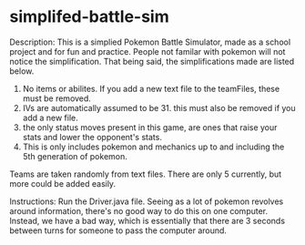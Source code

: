# simplifed-battle-sim


Description: This is a simplied Pokemon Battle Simulator, made as a school project and for fun and practice. People not familar with pokemon will not notice the simplification. That being said, the simplifications made are listed below.


1. No items or abilites. If you add a new text file to the teamFiles, these must be removed.
2. IVs are automatically assumed to be 31. this must also be removed if you add a new file.
3. the only status moves present in this game, are ones that raise your stats and lower the opponent's stats. 
4. This is only includes pokemon and mechanics up to and including the 5th generation of pokemon.

 Teams are taken randomly from text files. There are only 5 currently, but more could be added easily. 

 Instructions: Run the Driver.java file. Seeing as a lot of pokemon revolves around information, there's no good way to do this on one computer. Instead, we have a bad way, which is essentially that there are 3 seconds between turns for someone to pass the computer around.
 